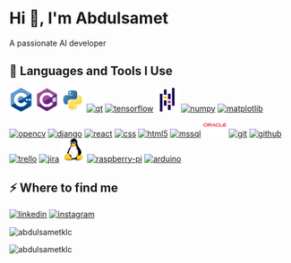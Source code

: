 <h1>Hi 👋, I'm Abdulsamet </h1>
<p>A passionate AI developer</p>

<h2>🚀 Languages and Tools I Use</h2>
<p>
<a target="_blank" href="https://raw.githubusercontent.com/devicons/devicon/master/icons/cplusplus/cplusplus-original.svg" style="display: inline-block;"><img src="https://raw.githubusercontent.com/devicons/devicon/master/icons/cplusplus/cplusplus-original.svg" alt="cplusplus" width="42" height="42" /></a>
<a target="_blank" href="https://raw.githubusercontent.com/devicons/devicon/master/icons/csharp/csharp-original.svg" style="display: inline-block;"><img src="https://raw.githubusercontent.com/devicons/devicon/master/icons/csharp/csharp-original.svg" alt="csharp" width="42" height="42" /></a>
<a target="_blank" href="https://raw.githubusercontent.com/devicons/devicon/master/icons/python/python-original.svg" style="display: inline-block;"><img src="https://raw.githubusercontent.com/devicons/devicon/master/icons/python/python-original.svg" alt="python" width="42" height="42" /></a>
<a target="_blank" href="https://upload.wikimedia.org/wikipedia/commons/0/0b/Qt_logo_2016.svg" style="display: inline-block;"><img src="https://upload.wikimedia.org/wikipedia/commons/0/0b/Qt_logo_2016.svg" alt="qt" width="42" height="42" /></a>
<a target="_blank" href="https://www.svgrepo.com/show/354440/tensorflow.svg" style="display: inline-block;"><img src="https://www.svgrepo.com/show/354440/tensorflow.svg" alt="tensorflow" width="42" height="42" /></a>
<a target="_blank" href="https://raw.githubusercontent.com/devicons/devicon/2ae2a900d2f041da66e950e4d48052658d850630/icons/pandas/pandas-original.svg" style="display: inline-block;"><img src="https://raw.githubusercontent.com/devicons/devicon/2ae2a900d2f041da66e950e4d48052658d850630/icons/pandas/pandas-original.svg" alt="pandas" width="42" height="42" /></a>
<a target="_blank" href="https://www.svgrepo.com/show/373938/numpy.svg" style="display: inline-block;"><img src="https://www.svgrepo.com/show/373938/numpy.svg" alt="numpy" width="42" height="42" /></a>
<a target="_blank" href="https://avatars.githubusercontent.com/u/215947?s=280&v=4" style="display: inline-block;"><img src="https://avatars.githubusercontent.com/u/215947?s=280&v=4" alt="matplotlib" width="42" height="42" /></a>
<a target="_blank" href="https://www.vectorlogo.zone/logos/opencv/opencv-icon.svg" style="display: inline-block;"><img src="https://www.vectorlogo.zone/logos/opencv/opencv-icon.svg" alt="opencv" width="42" height="42" /></a>
<a target="_blank" href="https://cdn.worldvectorlogo.com/logos/django.svg" style="display: inline-block;"><img src="https://cdn.worldvectorlogo.com/logos/django.svg" alt="django" width="42" height="42" /></a>
<a target="_blank" href="https://upload.wikimedia.org/wikipedia/commons/thumb/a/a7/React-icon.svg/1150px-React-icon.svg.png" style="display: inline-block;"><img src="https://upload.wikimedia.org/wikipedia/commons/thumb/a/a7/React-icon.svg/1150px-React-icon.svg.png" alt="react" width="42" height="42" /></a>
<a target="_blank" href="https://img.icons8.com/color/512/css3.png" style="display: inline-block;"><img src="https://img.icons8.com/color/512/css3.png" alt="css" width="42" height="42" /></a>
<a target="_blank" href="https://cdn.iconscout.com/icon/free/png-256/free-html-5-icon-svg-png-download-1175208.png" style="display: inline-block;"><img src="https://cdn.iconscout.com/icon/free/png-256/free-html-5-icon-svg-png-download-1175208.png" alt="html5" width="42" height="42" /></a>
<a target="_blank" href="https://www.svgrepo.com/show/303229/microsoft-sql-server-logo.svg" style="display: inline-block;"><img src="https://www.svgrepo.com/show/303229/microsoft-sql-server-logo.svg" alt="mssql" width="42" height="42" /></a>
<a target="_blank" href="https://raw.githubusercontent.com/devicons/devicon/master/icons/oracle/oracle-original.svg" style="display: inline-block;"><img src="https://raw.githubusercontent.com/devicons/devicon/master/icons/oracle/oracle-original.svg" alt="oracle" width="42" height="42" /></a>
<a target="_blank" href="https://www.vectorlogo.zone/logos/git-scm/git-scm-icon.svg" style="display: inline-block;"><img src="https://www.vectorlogo.zone/logos/git-scm/git-scm-icon.svg" alt="git" width="42" height="42" /></a>
<a target="_blank" href="https://www.svgrepo.com/show/512317/github-142.svg" style="display: inline-block;"><img src="https://www.svgrepo.com/show/512317/github-142.svg" alt="github" width="42" height="42" /></a>
<a target="_blank" href="https://www.svgrepo.com/show/475688/trello-color.svg" style="display: inline-block;"><img src="https://www.svgrepo.com/show/475688/trello-color.svg" alt="trello" width="42" height="42" /></a>
<a target="_blank" href="https://www.svgrepo.com/show/353935/jira.svg" style="display: inline-block;"><img src="https://www.svgrepo.com/show/353935/jira.svg" alt="jira" width="42" height="42" /></a>
<a target="_blank" href="https://raw.githubusercontent.com/devicons/devicon/master/icons/linux/linux-original.svg" style="display: inline-block;"><img src="https://raw.githubusercontent.com/devicons/devicon/master/icons/linux/linux-original.svg" alt="linux" width="42" height="42" /></a>
<a target="_blank" href="https://www.svgrepo.com/show/354258/raspberry-pi.svg" style="display: inline-block;"><img src="https://www.svgrepo.com/show/354258/raspberry-pi.svg" alt="raspberry-pi" width="42" height="42" /></a>
<a target="_blank" href="https://cdn.worldvectorlogo.com/logos/arduino-1.svg" style="display: inline-block;"><img src="https://cdn.worldvectorlogo.com/logos/arduino-1.svg" alt="arduino" width="42" height="42" /></a>
</p>

<h2>⚡️ Where to find me</h2>
<p>
<a target="_blank" href="https://www.linkedin.com/in/abdulsamet-k%C4%B1l%C4%B1%C3%A7/" style="display: inline-block;"><img src="https://img.shields.io/badge/linkedin-logo?style=for-the-badge&logo=linkedin&logoColor=white&color=%230a77b6" alt="linkedin" /></a>
<a target="_blank" href="https://instagram.com/asametklc1" style="display: inline-block;"><img src="https://img.shields.io/badge/instagram-logo?style=for-the-badge&logo=instagram&logoColor=white&color=%23F35369" alt="instagram" /></a>
</p>

<p><img align="center" src="https://github-readme-stats.vercel.app/api?username=abdulsametklc&show_icons=true&locale=en" alt="abdulsametklc" /></p>

<p><img src="https://github-readme-stats.vercel.app/api/top-langs?username=abdulsametklc&show_icons=true&locale=en&layout=compact" alt="abdulsametklc" /></p>
